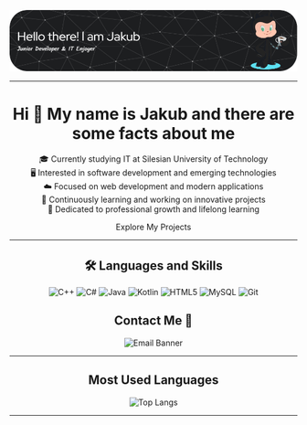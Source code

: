 ![jrozycki2003's GitHub Banner](https://github.com/jrozycki2003/jrozycki2003/raw/main/github-header-image.png)

---

<div align="center">
  <h1>Hi 👋 My name is Jakub and there are some facts about me</h1>
  <p>
    🎓 Currently studying IT at Silesian University of Technology<br>
    🖥️ Interested in software development and emerging technologies<br>
    ☁️ Focused on web development and modern applications<br>
    🚀 Continuously learning and working on innovative projects<br>
    📖 Dedicated to professional growth and lifelong learning
  </p>
  <p>

<a href="https://github.com/jrozycki2003?tab=repositories" style="text-decoration: none;"> Explore My Projects</a>
 





  </p>
</div>


---

<div align="center">
  <h2>🛠️ Languages and Skills</h2>
  <p align="center">
    <img alt="C++" src="https://img.shields.io/badge/C++-00599C?style=flat-square&logo=c%2B%2B&logoColor=white">
    <img alt="C#" src="https://img.shields.io/badge/C%23-239120?style=flat-square&logo=c-sharp&logoColor=white">
    <img alt="Java" src="https://img.shields.io/badge/Java-007396?style=flat-square&logo=java&logoColor=white">
    <img alt="Kotlin" src="https://img.shields.io/badge/Kotlin-0095D5?style=flat-square&logo=kotlin&logoColor=white">
    <img alt="HTML5" src="https://img.shields.io/badge/HTML5-E34F26?style=flat-square&logo=html5&logoColor=white">
    <img alt="MySQL" src="https://img.shields.io/badge/MySQL-4479A1?style=flat-square&logo=mysql&logoColor=white">
    <img alt="Git" src="https://img.shields.io/badge/Git-F05032?style=flat-square&logo=git&logoColor=white">
  </p>
</div>

<div align="center">
    <h2>Contact Me 📧</h2>
    <a href="mailto:jrozycki@poczta.fm" style="text-decoration: none;">
        <img src="https://img.shields.io/badge/Email-Contact%20Me-blue?style=for-the-badge" alt="Email Banner" />
    </a>
</div>



---

<div align="center">
  <h2>Most Used Languages</h2>
  <p align="center">
    <img alt="Top Langs" src="https://github-readme-stats.vercel.app/api/top-langs/?username=jrozycki2003&layout=compact">
  </p>
</div>

---
